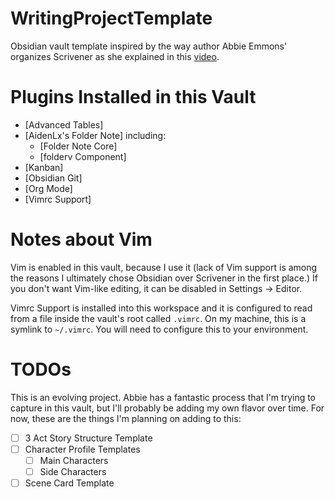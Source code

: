 # WritingProjectTemplate

Obsidian vault template inspired by the way author Abbie Emmons' organizes Scrivener as she explained in this [video](https://www.youtube.com/watch?v=6-k8N800DbE).

# Plugins Installed in this Vault
- [Advanced Tables]
- [AidenLx's Folder Note] including:
    - [Folder Note Core]
    - [folderv Component]
- [Kanban]
- [Obsidian Git]
- [Org Mode]
- [Vimrc Support]

# Notes about Vim

Vim is enabled in this vault, because I use it (lack of Vim support is among the reasons I ultimately chose Obsidian over Scrivener in the first place.) If you don't want Vim-like editing, it can be disabled in Settings -> Editor.

Vimrc Support is installed into this workspace and it is configured to read from a file inside the vault's root called `.vimrc`. On my machine, this is a symlink to `~/.vimrc`. You will need to configure this to your environment.

# TODOs
This is an evolving project. Abbie has a fantastic process that I'm trying to capture in this vault, but I'll probably be adding my own flavor over time. For now, these are the things I'm planning on adding to this:

- [ ] 3 Act Story Structure Template
- [ ] Character Profile Templates
	- [ ] Main Characters
	- [ ] Side Characters
- [ ] Scene Card Template